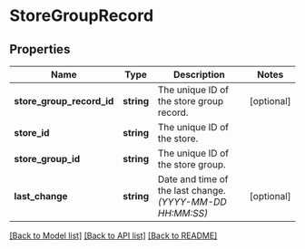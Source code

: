 # StoreGroupRecord

## Properties
Name | Type | Description | Notes
------------ | ------------- | ------------- | -------------
**store_group_record_id** | **string** | The unique ID of the store group record. | [optional] 
**store_id** | **string** | The unique ID of the store. | 
**store_group_id** | **string** | The unique ID of the store group. | 
**last_change** | **string** | Date and time of the last change. *(YYYY-MM-DD HH:MM:SS)* | [optional] 

[[Back to Model list]](../../README.md#documentation-for-models) [[Back to API list]](../../README.md#documentation-for-api-endpoints) [[Back to README]](../../README.md)

